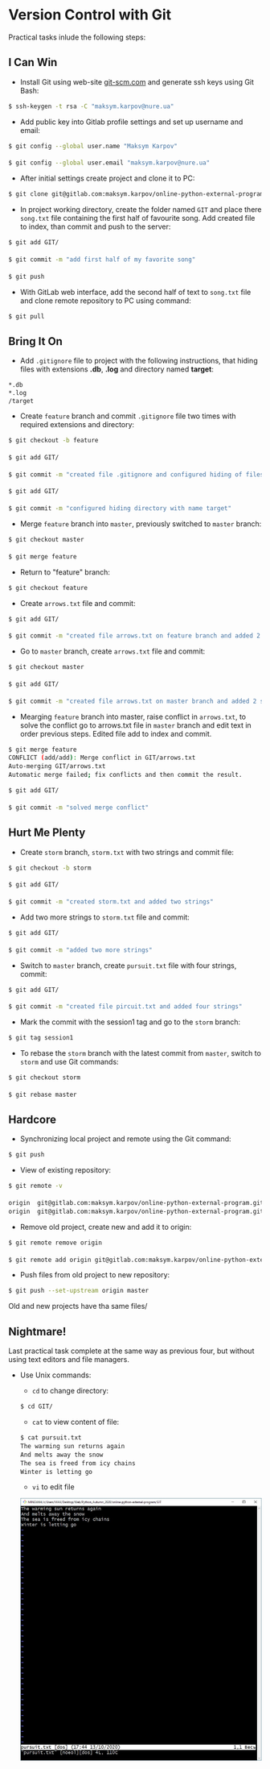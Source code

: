 # Version Control with Git

Practical tasks inlude the following steps: 

## I Can Win

* Install Git using web-site [git-scm.com](https://git-scm.com/book/en/v2/Getting-Started-Installing-Git) and generate ssh keys using Git Bash:

```bash
$ ssh-keygen -t rsa -C "maksym.karpov@nure.ua"
```

* Add public key into Gitlab profile settings and set up username and email:

```bash
$ git config --global user.name "Maksym Karpov"

$ git config --global user.email "maksym.karpov@nure.ua"
```

* After initial settings create project and clone it to PC:

```bash
$ git clone git@gitlab.com:maksym.karpov/online-python-external-program.git
```
* In project working directory, create the folder named `GIT` and place there `song.txt` file containing the first half of favourite song. Add created file to index, than commit and push to the server:

```bash
$ git add GIT/

$ git commit -m "add first half of my favorite song"

$ git push
```

* With  GitLab web interface, add the second half of text to `song.txt` file and clone remote repository to PC using command:

```bash
$ git pull
```

## Bring It On

* Add `.gitignore` file to project with the following instructions, that hiding files with extensions **.db**, **.log** and directory named **target**:

~~~~
*.db
*.log
/target
~~~~

* Create `feature` branch and commit `.gitignore` file two times with required extensions and directory:

```bash
$ git checkout -b feature

$ git add GIT/

$ git commit -m "created file .gitignore and configured hiding of files with extensions .db, .log"

$ git add GIT/

$ git commit -m "configured hiding directory with name target"
```

* Merge `feature` branch into `master`, previously switched to `master` branch:

```bash
$ git checkout master

$ git merge feature
```

* Return to "feature" branch:

```bash
$ git checkout feature
```

* Create `arrows.txt` file and commit:

```bash
$ git add GIT/

$ git commit -m "created file arrows.txt on feature branch and added 2 strings of song"
```

* Go to `master` branch, create `arrows.txt` file and commit:

```bash
$ git checkout master

$ git add GIT/

$ git commit -m "created file arrows.txt on master branch and added 2 strings of song"
```

* Mearging `feature` branch into master, raise conflict in `arrows.txt`, to solve the conflict go to arrows.txt file in `master` branch and edit text in order previous steps. Edited file add to index and commit.

```bash
$ git merge feature
CONFLICT (add/add): Merge conflict in GIT/arrows.txt
Auto-merging GIT/arrows.txt
Automatic merge failed; fix conflicts and then commit the result.
```

```bash
$ git add GIT/

$ git commit -m "solved merge conflict"
```

## Hurt Me Plenty

* Create `storm` branch, `storm.txt` with two strings and commit file:

```bash
$ git checkout -b storm

$ git add GIT/

$ git commit -m "created storm.txt and added two strings"
```

* Add two more strings to `storm.txt` file and commit:

```bash
$ git add GIT/

$ git commit -m "added two more strings"
```

* Switch to `master` branch, create `pursuit.txt` file with four strings, commit:

```bash
$ git add GIT/

$ git commit -m "created file pircuit.txt and added four strings"
```
* Mark the commit with the session1 tag and go to the `storm` branch:

```bash
$ git tag session1
```

* To rebase the `storm` branch with the latest commit from `master`, switch to `storm` and use Git commands:

```bash
$ git checkout storm

$ git rebase master
```

## Hardcore

* Synchronizing local project and remote using the Git command:

```bash
$ git push
```
* View of existing repository:

```bash
$ git remote -v

origin  git@gitlab.com:maksym.karpov/online-python-external-program.git (fetch)
origin  git@gitlab.com:maksym.karpov/online-python-external-program.git (push)
```

* Remove old project, create new and add it to origin:

```bash
$ git remote remove origin

$ git remote add origin git@gitlab.com:maksym.karpov/online-python-external-program-for-git.git
```

* Push files from old project to new repository:

```bash
$ git push --set-upstream origin master
```

Old and new projects have tha same files/

## Nightmare!

Last practical task complete at the same way as previous four, but without using text editors and file managers.

* Use Unix commands:

  * `cd` to change directory:

  ```bash
  $ cd GIT/
  ```

  * `cat` to view content of file:
  
  ```bash
  $ cat pursuit.txt
  The warming sun returns again
  And melts away the snow
  The sea is freed from icy chains
  Winter is letting go
  ```
  
  * `vi` to edit file
  
  ![Альтернативный текст](https://github.com/Qalanc/Test/blob/main/vi.jpg)
